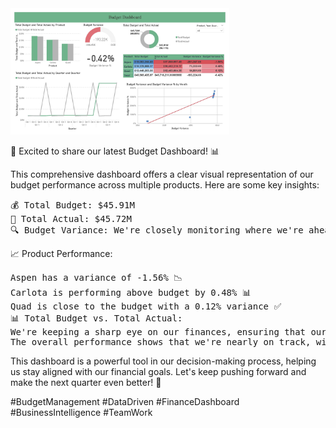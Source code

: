 <img src="https://github.com/Mohamed-Tamer-1/Data-Analysis/blob/main/Power%20BI/Budget%20Dashboard/Budget%20Dashboard.jpg" width="350">


🚀 Excited to share our latest Budget Dashboard! 📊

This comprehensive dashboard offers a clear visual representation of our budget performance across multiple products. Here are some key insights:

<pre>💰 Total Budget: $45.91M
💸 Total Actual: $45.72M
🔍 Budget Variance: We're closely monitoring where we're ahead or behind, with a total variance of -$193.22K (-0.42%).</pre>

📈 Product Performance:

<pre>Aspen has a variance of -1.56% 📉
Carlota is performing above budget by 0.48% 📊
Quad is close to the budget with a 0.12% variance ✅
📊 Total Budget vs. Total Actual:
We're keeping a sharp eye on our finances, ensuring that our actuals align closely with our budget. 
The overall performance shows that we're nearly on track, with a small variance that we're addressing.
</pre>

This dashboard is a powerful tool in our decision-making process, helping us stay aligned with our financial goals. Let's keep pushing forward and make the next quarter even better! 💪

#BudgetManagement #DataDriven #FinanceDashboard #BusinessIntelligence #TeamWork
